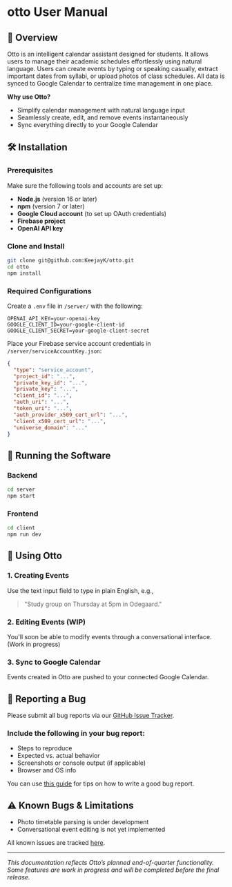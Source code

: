 # otto User Manual

## 📘 Overview
Otto is an intelligent calendar assistant designed for students. It allows users to manage their academic schedules effortlessly using natural language. Users can create events by typing or speaking casually, extract important dates from syllabi, or upload photos of class schedules. All data is synced to Google Calendar to centralize time management in one place.

**Why use Otto?**
- Simplify calendar management with natural language input
- Seamlessly create, edit, and remove events instantaneously
- Sync everything directly to your Google Calendar

## 🛠️ Installation

### Prerequisites
Make sure the following tools and accounts are set up:
- **Node.js** (version 16 or later)
- **npm** (version 7 or later)
- **Google Cloud account** (to set up OAuth credentials)
- **Firebase project**
- **OpenAI API key**

### Clone and Install
```bash
git clone git@github.com:KeejayK/otto.git
cd otto
npm install
```

### Required Configurations
Create a `.env` file in `/server/` with the following:
```
OPENAI_API_KEY=your-openai-key
GOOGLE_CLIENT_ID=your-google-client-id
GOOGLE_CLIENT_SECRET=your-google-client-secret
```

Place your Firebase service account credentials in `/server/serviceAccountKey.json`:
```json
{
  "type": "service_account",
  "project_id": "...",
  "private_key_id": "...",
  "private_key": "...",
  "client_id": "...",
  "auth_uri": "...",
  "token_uri": "...",
  "auth_provider_x509_cert_url": "...",
  "client_x509_cert_url": "...",
  "universe_domain": "..."
}
```

## 🚀 Running the Software

### Backend
```bash
cd server
npm start
```

### Frontend
```bash
cd client
npm run dev
```

## 🧭 Using Otto

### 1. Creating Events
Use the text input field to type in plain English, e.g.,
> "Study group on Thursday at 5pm in Odegaard."

### 2. Editing Events (WIP)
You'll soon be able to modify events through a conversational interface. (Work in progress)

### 3. Sync to Google Calendar
Events created in Otto are pushed to your connected Google Calendar.

## 🐛 Reporting a Bug
Please submit all bug reports via our [GitHub Issue Tracker](https://github.com/KeejayK/otto/issues).

### Include the following in your bug report:
- Steps to reproduce
- Expected vs. actual behavior
- Screenshots or console output (if applicable)
- Browser and OS info

You can use [this guide](https://github.com/OpenSC/OpenSC/wiki/How-to-write-a-good-bug-report) for tips on how to write a good bug report.

## ⚠️ Known Bugs & Limitations
- Photo timetable parsing is under development
- Conversational event editing is not yet implemented

All known issues are tracked [here](https://github.com/KeejayK/otto/issues).

---
*This documentation reflects Otto’s planned end-of-quarter functionality. Some features are work in progress and will be completed before the final release.*
